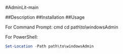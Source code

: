 #AdminLit-main


##Description
##Installation
##Usage

For Command Prompt: cmd cd path\to\windowsAdmin 

 For PowerShell:
 ```powershell
 Set-Location -Path path\to\windowsAdmin
 ```

